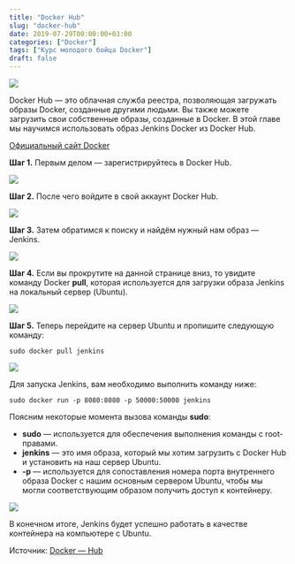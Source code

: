 ```yaml
---
title: "Docker Hub"
slug: "docker-hub"
date: 2019-07-29T00:00:00+03:00
categories: ["Docker"]
tags: ["Курс молодого бойца Docker"]
draft: false
---
```


![](/posts/docker-hub/docker3.jpg)

Docker Hub — это облачная служба реестра, позволяющая загружать образы Docker, созданные другими людьми. Вы также можете загрузить свои собственные образы, созданные в Docker. В этой главе мы научимся использовать образ Jenkins Docker из Docker Hub.

[Официальный сайт Docker](https://www.docker.com/community-edition#/add_ons)

**Шаг 1.** Первым делом — зарегистрируйтесь в Docker Hub.

![](https://i.imgur.com/Y4KI7Dz.jpg)

**Шаг 2.** После чего войдите в свой аккаунт Docker Hub.

![](https://i.imgur.com/GkoMuDW.jpg)

**Шаг 3.** Затем обратимся к поиску и найдём нужный нам образ — Jenkins.

![](https://i.imgur.com/GJ4x3pL.jpg)

**Шаг 4.** Если вы прокрутите на данной странице вниз, то увидите команду Docker **pull**, которая используется для загрузки
образа Jenkins на локальный сервер (Ubuntu).

![](https://i.imgur.com/AZX5FNh.jpg)

**Шаг 5.** Теперь перейдите на сервер Ubuntu и пропишите следующую команду:

```
sudo docker pull jenkins
```

![](https://i.imgur.com/FKtTSXm.jpg)

Для запуска Jenkins, вам необходимо выполнить команду ниже:

```
sudo docker run -p 8080:8080 -p 50000:50000 jenkins
```

Поясним некоторые момента вызова команды **sudo**:

- **sudo** — используется для обеспечения выполнения команды  с root-правами.
- **jenkins** — это имя образа, который мы хотим загрузить с Docker Hub и установить на наш сервер Ubuntu.
- **-p** — используется для сопоставления номера порта внутреннего образа Docker с нашим основным сервером Ubuntu, чтобы мы могли соответствующим образом получить доступ к контейнеру.

![](https://i.imgur.com/kLgj3j3.jpg)

В конечном итоге, Jenkins будет успешно работать в качестве контейнера на компьютере с Ubuntu.

Источник: [Docker — Hub](https://www.tutorialspoint.com/docker/docker_hub.htm)
